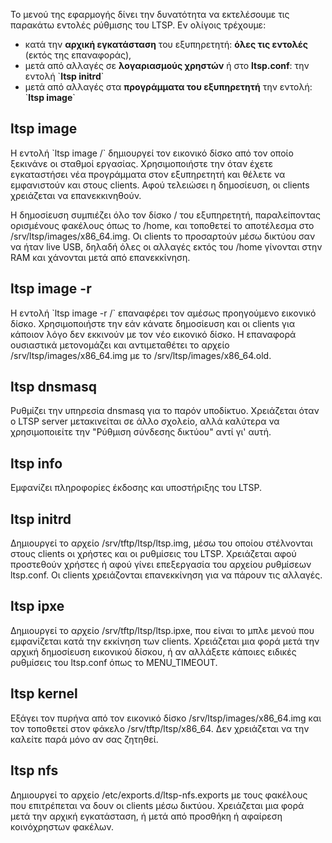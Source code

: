 Το μενού  της εφαρμογής  δίνει την δυνατότητα να εκτελέσουμε τις
παρακάτω εντολές ρύθμισης του LTSP.  Εν ολίγοις τρέχουμε:

  - κατά την **αρχική εγκατάσταση** του εξυπηρετητή: **όλες τις
    εντολές** (εκτός της επαναφοράς),
  - μετά από αλλαγές σε **λογαριασμούς χρηστών** ή στο **ltsp.conf**:
    την εντολή \`**ltsp initrd**\`
  - μετά από αλλαγές στα **προγράμματα του εξυπηρετητή** την εντολή:
    \`**ltsp image**\`

## ltsp image

Η εντολή \`ltsp image /\` δημιουργεί τον εικονικό δίσκο από τον οποίο
ξεκινάνε οι σταθμοί εργασίας. Χρησιμοποιήστε την όταν έχετε
εγκαταστήσει νέα προγράμματα στον εξυπηρετητή και θέλετε να
εμφανιστούν και στους clients. Αφού τελειώσει η δημοσίευση, οι
clients χρειάζεται να επανεκκινηθούν.

Η δημοσίευση συμπιέζει όλο τον δίσκο / του εξυπηρετητή, παραλείποντας
ορισμένους φακέλους όπως το /home, και τοποθετεί το αποτέλεσμα στο
/srv/ltsp/images/x86_64.img. Οι clients το προσαρτούν μέσω δικτύου σαν
να ήταν live USB, δηλαδή όλες οι αλλαγές εκτός του /home γίνονται στην
RAM και χάνονται μετά από επανεκκίνηση.

## ltsp image -r

Η εντολή \`ltsp image -r /\` επαναφέρει τον αμέσως προηγούμενο εικονικό
δίσκο. Χρησιμοποιήστε την εάν κάνατε δημοσίευση και οι clients για
κάποιον λόγο δεν εκκινούν με τον νέο εικονικό δίσκο. Η επαναφορά
ουσιαστικά μετονομάζει και αντιμεταθέτει το αρχείο
/srv/ltsp/images/x86_64.img με το /srv/ltsp/images/x86_64.old.

## ltsp dnsmasq

Ρυθμίζει την υπηρεσία dnsmasq για το παρόν υποδίκτυο. Χρειάζεται όταν ο
LTSP server μετακινείται σε άλλο σχολείο, αλλά καλύτερα να
χρησιμοποιείτε την "Ρύθμιση σύνδεσης δικτύου" αντί γι'
αυτή.

## ltsp info

Εμφανίζει πληροφορίες έκδοσης και υποστήριξης του LTSP.

## ltsp initrd

Δημιουργεί το αρχείο /srv/tftp/ltsp/ltsp.img, μέσω του οποίου στέλνονται
στους clients οι χρήστες και οι ρυθμίσεις του LTSP. Χρειάζεται αφού
προστεθούν χρήστες ή αφού γίνει επεξεργασία του αρχείου ρυθμίσεων
ltsp.conf. Οι clients χρειάζονται επανεκκίνηση για να πάρουν τις
αλλαγές.

## ltsp ipxe

Δημιουργεί το αρχείο /srv/tftp/ltsp/ltsp.ipxe, που είναι το μπλε μενού
που εμφανίζεται κατά την εκκίνηση των clients. Χρειάζεται μια φορά
μετά την αρχική δημοσίευση εικονικού δίσκου, ή αν αλλάξετε κάποιες
ειδικές ρυθμίσεις του ltsp.conf όπως το MENU_TIMEOUT.

## ltsp kernel

Εξάγει τον πυρήνα από τον εικονικό δίσκο /srv/ltsp/images/x86_64.img
και τον τοποθετεί στον φάκελο /srv/tftp/ltsp/x86_64. Δεν χρειάζεται
να την καλείτε παρά μόνο αν σας ζητηθεί.

## ltsp nfs

Δημιουργεί το αρχείο /etc/exports.d/ltsp-nfs.exports με τους φακέλους
που επιτρέπεται να δουν οι clients μέσω δικτύου. Χρειάζεται μια φορά
μετά την αρχική εγκατάσταση, ή μετά από προσθήκη ή αφαίρεση
κοινόχρηστων φακέλων.